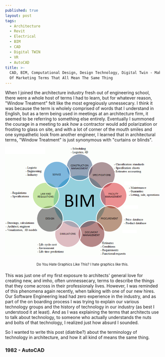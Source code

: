 ```yaml
---
published: true
layout: post
tags:
  - Architecture
  - Revit
  - Electrical
  - BIM
  - CAD
  - Digital TWIN
  - VR
  - AutoCAD
title: >-
  CAD, BIM, Computational Design, Design Technology, Digital Twin - Making Sense
  Of Marketing Terms That All Mean The Same Thing
---
```

When I joined the architecture industry fresh out of engineering school, there were a whole host of terms I had to learn, but for whatever reason, "Window Treatment" felt like the most egregiously unnessecary. I think it was because the term is wholely comprised of words that I understand in English, but as a term being used in meetings at an architecture firm, it seemed to be referring to something else entirely. Eventually I summoned the courage in a meeting to ask *how* a contractor would add polarization or frosting to glass on site, and with a lot of corner of the mouth smiles and one sympathetic look from another engineer, I learned that in architectural terms, "Window Treatment" is just synonymous with "curtains or blinds". 

<div  style="width:image width px; font-size:80%; text-align:center; padding-bottom:0.5em;" ><img src="https://raw.githubusercontent.com/mastjaso/mastjaso.github.io/master/_posts/Building-Information-Modeling-BIM-lifecycle-view-17.png" title="Reizgevicius, Marius & Ustinovičius, Leonas & Cibulskiene, Diana & Kutut, Vladislavas & Nazarko, Lukasz. (2018). Promoting Sustainability through Investment in Building Information Modeling (BIM) Technologies: A Design Company Perspective. Sustainability. 10. 600. 10.3390/su10030600." style="padding-bottom:1.5em;" />Do You Hate Graphics Like This? I hate graphics like this.</div>


This was just one of my first exposure to architects' general love for creating new, and imho, often unnnessecary, terms to describe the things that they come across in their professionaly lives. However, I was reminded of this phenomena again recently, when talking with one of our new hires. Our Software Engineering lead had zero experience in the industry, and as part of the on boarding process I was trying to explain our various technology groups and the history of technology in our industry (as best I understood it at least). And as I was explaining the terms that architects use to talk about technology, to someone who actually understands the nuts and bolts of that technology, I realized just how absurd I sounded. 

So I wanted to write this post (diatribe?) about the terminology of technology in architecture, and how it all kind of means the same thing. 

### 1982 - AutoCAD
